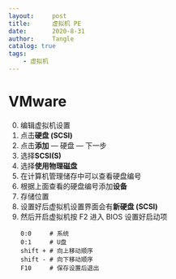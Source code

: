 ```yaml
---
layout:     post
title:      虚拟机 PE
date:       2020-8-31
author:     Tangle
catalog: true
tags:
    - 虚拟机
---
```


# VMware

0. 编辑虚拟机设置
0. 点击**硬盘 (SCSI)**
0. 点击**添加** — 硬盘 — 下一步
0. 选择**SCSI(S)**
0. 选择**使用物理磁盘**
0. 在计算机管理储存中可以查看硬盘编号
0. 根据上面查看的硬盘编号添加**设备**
0. 存储位置
0. 设置好后虚拟机设置界面会有**新硬盘 (SCSI)**
0. 然后开启虚拟机按 F2 进入 BIOS 设置好启动项
    ```
    0:0     # 系统
    0:1     # U盘
    shift + # 向上移动顺序
    shift - # 向下移动顺序
    F10     # 保存设置后退出
    ```
